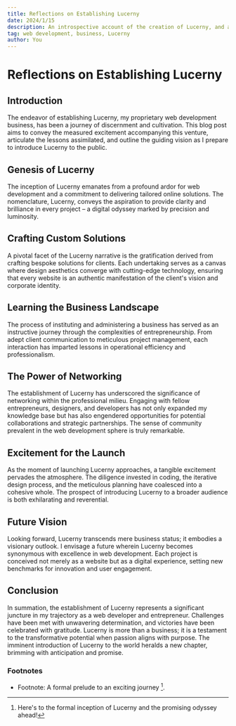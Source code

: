 ```yaml
---
title: Reflections on Establishing Lucerny
date: 2024/1/15
description: An introspective account of the creation of Lucerny, and a bespoke web development business.
tag: web development, business, Lucerny
author: You
---
```


# Reflections on Establishing Lucerny

## Introduction

The endeavor of establishing Lucerny, my proprietary web development business, has been a journey of discernment and cultivation. This blog post aims to convey the measured excitement accompanying this venture, articulate the lessons assimilated, and outline the guiding vision as I prepare to introduce Lucerny to the public.

## Genesis of Lucerny

The inception of Lucerny emanates from a profound ardor for web development and a commitment to delivering tailored online solutions. The nomenclature, Lucerny, conveys the aspiration to provide clarity and brilliance in every project – a digital odyssey marked by precision and luminosity.

## Crafting Custom Solutions

A pivotal facet of the Lucerny narrative is the gratification derived from crafting bespoke solutions for clients. Each undertaking serves as a canvas where design aesthetics converge with cutting-edge technology, ensuring that every website is an authentic manifestation of the client's vision and corporate identity.

## Learning the Business Landscape

The process of instituting and administering a business has served as an instructive journey through the complexities of entrepreneurship. From adept client communication to meticulous project management, each interaction has imparted lessons in operational efficiency and professionalism.

## The Power of Networking

The establishment of Lucerny has underscored the significance of networking within the professional milieu. Engaging with fellow entrepreneurs, designers, and developers has not only expanded my knowledge base but has also engendered opportunities for potential collaborations and strategic partnerships. The sense of community prevalent in the web development sphere is truly remarkable.

## Excitement for the Launch

As the moment of launching Lucerny approaches, a tangible excitement pervades the atmosphere. The diligence invested in coding, the iterative design process, and the meticulous planning have coalesced into a cohesive whole. The prospect of introducing Lucerny to a broader audience is both exhilarating and reverential.

## Future Vision

Looking forward, Lucerny transcends mere business status; it embodies a visionary outlook. I envisage a future wherein Lucerny becomes synonymous with excellence in web development. Each project is conceived not merely as a website but as a digital experience, setting new benchmarks for innovation and user engagement.

## Conclusion

In summation, the establishment of Lucerny represents a significant juncture in my trajectory as a web developer and entrepreneur. Challenges have been met with unwavering determination, and victories have been celebrated with gratitude. Lucerny is more than a business; it is a testament to the transformative potential when passion aligns with purpose. The imminent introduction of Lucerny to the world heralds a new chapter, brimming with anticipation and promise.

### Footnotes

- Footnote: A formal prelude to an exciting journey [^1].

[^1]: Here's to the formal inception of Lucerny and the promising odyssey ahead!
